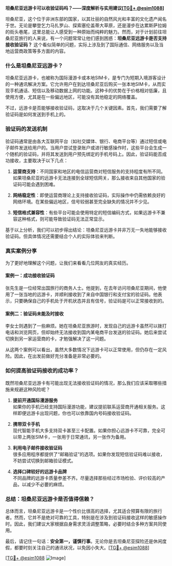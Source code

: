 **坦桑尼亚远游卡可以收验证码吗？——深度解析与实用建议[[TG💪+ @esim1088](https://t.me/s/esim1088)]**

坦桑尼亚，这个位于非洲东部的国家，以其壮丽的自然风光和丰富的文化遗产闻名于世。无论是攀登乞力马扎罗山、探索塞伦盖蒂大草原，还是漫步在达累斯萨拉姆的街头巷尾，这里总能让人感受到一种原始而纯粹的魅力。然而，对于计划前往坦桑尼亚旅行的人来说，有一个问题常常让他们感到困惑：**坦桑尼亚远游卡是否支持接收验证码？** 这个看似简单的问题，实际上涉及到了国际通信、网络服务以及当地运营商政策等多方面的内容。

### **什么是坦桑尼亚远游卡？**

坦桑尼亚远游卡，也被称为国际漫游卡或本地SIM卡，是专门为短期入境游客设计的一种通讯解决方案。它允许用户在到达坦桑尼亚后购买一张本地SIM卡，从而实现手机通话、短信以及移动数据上网的功能。这种卡的优势在于价格相对低廉，且使用方便，尤其是在一些偏远地区，可能没有其他稳定的网络覆盖。

不过，远游卡是否能够接收验证码，这取决于几个关键因素。首先，我们需要了解验证码是如何发送到手机上的。

### **验证码的发送机制**

验证码通常是由各大互联网平台（如社交媒体、银行、电商平台等）通过短信或电子邮件发送给用户的。当用户尝试登录账户或进行敏感操作时，这些平台会生成一个随机的验证码，并将其发送到用户预先绑定的手机号码上。因此，验证码能否成功接收，主要取决于以下几点：

1. **运营商支持**：不同国家和地区的电信运营商对短信服务的支持程度有所不同。如果坦桑尼亚的远游卡无法连接到全球短信网关，那么接收来自其他国家的验证码可能会遇到困难。
   
2. **网络稳定性**：即使运营商理论上支持接收验证码，实际操作中仍需依赖良好的网络环境。在某些偏远地区，信号较弱甚至完全缺失的情况并不少见。

3. **短信格式兼容性**：有些平台可能会使用特定的短信编码方式，如果远游卡不兼容这种格式，则可能导致验证码无法正常显示。

基于以上分析，我们可以初步得出结论：坦桑尼亚远游卡并非万无一失地能够接收验证码。但具体情况还需要结合个人的实际体验来判断。

### **真实案例分享**

为了更好地理解这个问题，让我们来看看几位网友的真实经历。

#### **案例一：成功接收验证码**
张先生是一位经常出国旅行的商务人士。他提到，在去年访问坦桑尼亚期间，他使用了一张当地的远游卡，并顺利接收到了来自中国银行和支付宝的验证码。他表示，只要确保自己的手机处于开机状态并且有信号，验证码是可以正常接收到的。

#### **案例二：验证码未能及时接收**
李女士则遇到了一些麻烦。她在坦桑尼亚旅游时，发现自己的远游卡虽然可以拨打电话和浏览网页，但却始终无法接收到国内某电商平台发送的验证码。她后来尝试切换到另一家运营商的卡，才勉强解决了这一问题。

从这两个案例可以看出，虽然大多数情况下远游卡可以正常使用，但仍存在一定风险。因此，在出发前做好充分准备是非常必要的。

### **如何提高验证码接收的成功率？**

既然坦桑尼亚远游卡有可能出现无法接收验证码的情况，那么我们应该采取哪些措施来规避这种风险呢？

1. **提前开通国际漫游服务**  
   如果你的手机已经支持国际漫游功能，建议提前联系运营商开通相关服务。这样即便远游卡出现问题，你也可以依靠国内号码接收验证码。

2. **携带双卡手机**  
   现代智能手机大多支持双卡甚至三卡配置。如果你担心远游卡不可靠，完全可以带上两张SIM卡，一张用于日常通讯，另一张作为备用。

3. **利用电子邮件接收验证码**  
   很多应用程序都提供了“邮箱验证”的选项。如果你发现短信验证码难以接收，不妨尝试切换到邮箱验证模式。

4. **选择口碑较好的远游卡品牌**  
   不同品牌的远游卡质量参差不齐。尽量选择那些经过市场检验、评价较高的产品，以减少不必要的麻烦。

### **总结：坦桑尼亚远游卡是否值得信赖？**

总体而言，坦桑尼亚远游卡是一个性价比很高的选择，尤其适合预算有限的旅行者。然而，它并不是绝对可靠的工具，特别是在涉及到验证码接收这样的敏感操作时。因此，我们建议大家根据自身需求灵活调整策略，必要时结合多种方案共同使用。

最后，请记住一句话：**安全第一，谨慎行事**。无论你是去坦桑尼亚探险还是休闲度假，都要时刻关注自己的通讯状况，以免因小失大。[[TG💪+ @esim1088](https://t.me/s/esim1088)]

[[TG💪+ @esim1088](https://t.me/s/esim1088) ![Image](https://i.postimg.cc/4NQfJmqS/Snipaste-2025-05-13-00-14-12.png)]